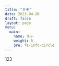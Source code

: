 ```yaml
---
title: "关于"
date: 2023-04-20
draft: false
layout: page
menu:
  main:
    name: 关于
    weight: 5
    pre: fa-info-circle
---
```


123